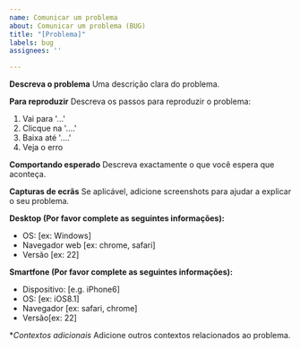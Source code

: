 ```yaml
---
name: Comunicar um problema
about: Comunicar um problema (BUG)
title: "[Problema]"
labels: bug
assignees: ''

---
```


**Descreva o problema**
Uma descrição clara do problema.

**Para reproduzir**
Descreva os passos para reproduzir o problema:
1. Vai para '...'
2. Clicque na '....'
3. Baixa até '....'
4. Veja o erro

**Comportando esperado**
Descreva exactamente o que você espera que aconteça.

**Capturas de ecrãs**
Se aplicável, adicione screenshots para ajudar a explicar o seu problema.

**Desktop (Por favor complete as seguintes informações):**
 - OS: [ex: Windows]
 - Navegador web [ex: chrome, safari]
 - Versão [ex: 22]

**Smartfone (Por favor complete as seguintes informações):**
 - Dispositivo: [e.g. iPhone6]
 - OS: [ex: iOS8.1]
 - Navegador [ex: safari, chrome]
 - Versão[ex: 22]

**Contextos adicionais*
Adicione outros contextos relacionados ao problema.
